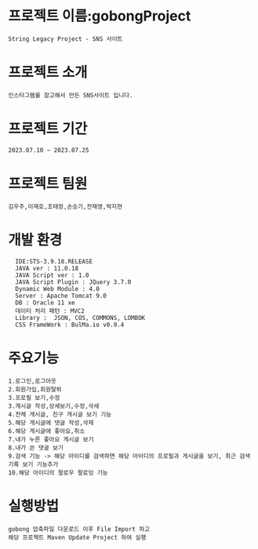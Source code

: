 # 프로젝트 이름:gobongProject
    String Legacy Project - SNS 사이트

# 프로젝트 소개
    인스타그램를 참고해서 만든 SNS사이트 입니다.

# 프로젝트 기간
    2023.07.10 ~ 2023.07.25

# 프로젝트 팀원
    김우주,이재호,조태정,손승기,전재영,박지현

# 개발 환경
      IDE:STS-3.9.18.RELEASE
      JAVA ver : 11.0.18
      JAVA Script ver : 1.0
      JAVA Script Plugin : JQuery 3.7.0
      Dynamic Web Module : 4.0
      Server : Apache Tomcat 9.0
      DB : Oracle 11 xe
      데이터 처리 패턴 : MVC2
      Library :  JSON, COS, COMMONS, LOMBOK
      CSS FrameWork : BulMa.io v0.9.4

# 주요기능
    1.로그인,로그아웃
    2.회원가입,회원탈퇴
    3.프로필 보기,수정
    3.게시글 작성,상세보기,수정,삭세
    4.전체 게시글, 친구 게시글 보기 기능
    5.해당 게시글에 댓글 작성,삭제
    6.해당 게시글에 좋아요,취소
    7.내가 누른 좋아요 게시글 보기
    8.내가 쓴 댓글 보기
    9.검색 기능 -> 해당 아이디를 검색하면 해당 아이디의 프로필과 게시글을 보기, 최근 검색 기록 보기 기능추가
    10.해당 아이디의 팔로우 팔로잉 기능

# 실행방법
    gobong 압축파일 다운로드 이후 File Import 하고
    해당 프로젝트 Maven Update Project 하여 실행
    
    

